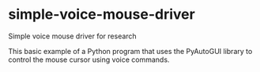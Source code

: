 # simple-voice-mouse-driver
Simple voice mouse driver for research

This basic example of a Python program that uses the PyAutoGUI library to control the mouse cursor using voice commands.
